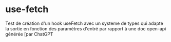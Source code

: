 # use-fetch
Test de création d'un hook useFetch avec un systeme de types qui adapte la sortie en fonction des paramètres d'entré par rapport à une doc open-api générée [par ChatGPT
